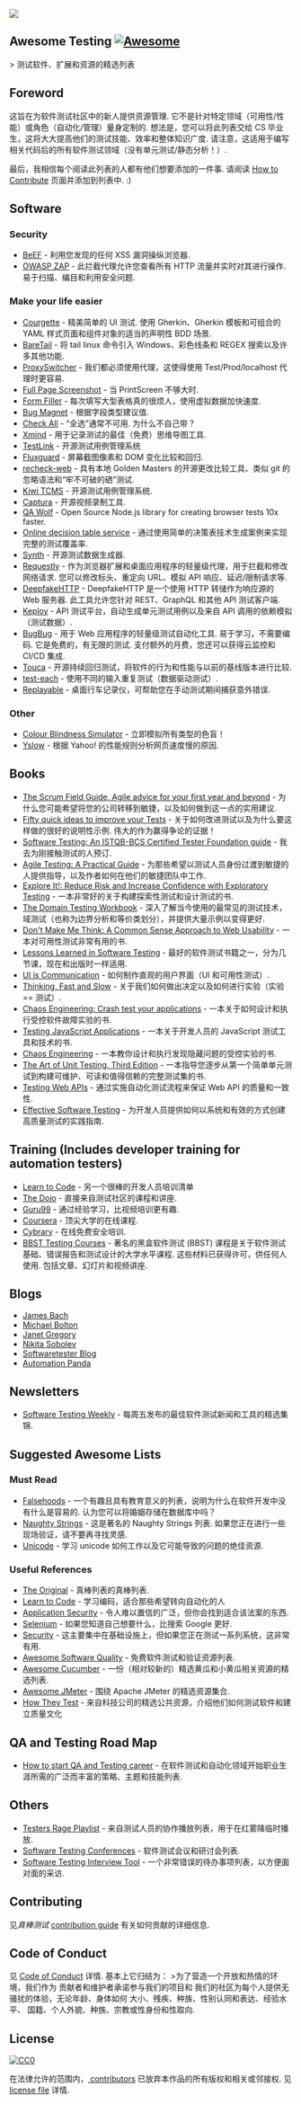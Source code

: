 <div class="github-widget" data-repo="TheJambo/awesome-testing"></div>

![](https://github.com/TheJambo/awesome-testing/blob/master/AwesomeTesting.jpg?raw=true)
## Awesome Testing [![Awesome](https://cdn.rawgit.com/sindresorhus/awesome/d7305f38d29fed78fa85652e3a63e154dd8e8829/media/badge.svg)](https://github.com/sindresorhus/awesome)
&gt; 测试软件、扩展和资源的精选列表

## Foreword
这旨在为软件测试社区中的新人提供资源管理. 它不是针对特定领域（可用性/性能）或角色（自动化/管理）量身定制的. 想法是，您可以将此列表交给 CS 毕业生，这将大大提高他们的测试技能、效率和整体知识广度. 请注意，这适用于编写相关代码后的所有软件测试领域（没有单元测试/静态分析！）.

最后，我相信每个阅读此列表的人都有他们想要添加的一件事. 请阅读 [How to Contribute](https://github.com/TheJambo/awesome-testing/blob/master/CONTRIBUTING.md) 页面并添加到列表中.  :)




## Software

### Security
- [BeEF](http://beefproject.com/) - 利用您发现的任何 XSS 漏洞操纵浏览器.
- [OWASP ZAP](https://github.com/zaproxy/zaproxy)  - 此拦截代理允许您查看所有 HTTP 流量并实时对其进行操作. 易于扫描、编目和利用安全问题.

### Make your life easier
- [Courgette](https://courgette-testing.com)  - 精美简单的 UI 测试. 使用 Gherkin、Gherkin 模板和可组合的 YAML 样式页面和组件对象的适当的声明性 BDD 场景.
- [BareTail](https://www.baremetalsoft.com/baretail/) - 将 tail linux 命令引入 Windows、彩色线条和 REGEX 搜索以及许多其他功能.
- [ProxySwitcher](https://chrome.google.com/webstore/detail/proxy-switcher-manager/onnfghpihccifgojkpnnncpagjcdbjod) - 我们都必须使用代理，这使得使用 Test/Prod/localhost 代理时更容易.
- [Full Page Screenshot](https://chrome.google.com/webstore/detail/full-page-screen-capture/fdpohaocaechififmbbbbbknoalclacl) - 当 PrintScreen 不够大时.
- [Form Filler](https://chrome.google.com/webstore/detail/form-filler/bnjjngeaknajbdcgpfkgnonkmififhfo) - 每次填写大型表格真的很烦人，使用虚拟数据加快速度.
- [Bug Magnet](https://chrome.google.com/webstore/detail/bug-magnet/efhedldbjahpgjcneebmbolkalbhckfi) - 根据字段类型建议值.
- [Check All](https://chrispederick.com/work/web-developer/)  - “全选”通常不可用. 为什么不自己带？
- [Xmind](http://www.xmind.net/) - 用于记录测试的最佳（免费）思维导图工具.
- [TestLink](https://github.com/TestLinkOpenSourceTRMS/testlink-code) - 开源测试用例管理系统
- [Fluxguard](https://fluxguard.com) - 屏幕截图像​​素和 DOM 变化比较和回归.
- [recheck-web](https://github.com/retest/recheck-web) - 具有本地 Golden Masters 的开源更改比较工具、类似 git 的忽略语法和“牢不可破的硒”测试.
- [Kiwi TCMS](https://github.com/kiwitcms/Kiwi) - 开源测试用例管理系统.
- [Captura](https://github.com/MathewSachin/Captura) - 开源视频录制工具.
- [QA Wolf](https://github.com/qawolf/qawolf) - Open Source Node.js library for creating browser tests 10x faster.
- [Online decision table service](http://decision-table.com/) - 通过使用简单的决策表技术生成案例来实现完整的测试覆盖率.
- [Synth](https://github.com/getsynth/synth) - 开源测试数据生成器.
- [Requestly](https://requestly.io/)  - 作为浏览器扩展和桌面应用程序的轻量级代理，用于拦截和修改网络请求. 您可以修改标头、重定向 URL、模拟 API 响应、延迟/限制请求等.
- [DeepfakeHTTP](https://github.com/xnbox/DeepfakeHTTP)  - DeepfakeHTTP 是一个使用 HTTP 转储作为响应源的 Web 服务器. 此工具允许您针对 REST、GraphQL 和其他 API 测试客户端.
- [Keploy](https://github.com/keploy/keploy) - API 测试平台，自动生成单元测试用例以及来自 API 调用的依赖模拟（测试数据）.
- [BugBug](https://bugbug.io)  - 用于 Web 应用程序的轻量级测试自动化工具. 易于学习，不需要编码. 它是免费的，有无限的测试. 支付额外的月费，您还可以获得云监控和 CI/CD 集成.
- [Touca](https://github.com/trytouca/trytouca) - 开源持续回归测试，将软件的行为和性能与以前的基线版本进行比较.
- [test-each](https://github.com/ehmicky/test-each) - 使用不同的输入重复测试（数据驱动测试）.
- [Replayable](https://replayable.io) - 桌面行车记录仪，可帮助您在手动测试期间捕获意外错误.

### Other
- [Colour Blindness Simulator](https://altreus.github.io/colourblind/) - 立即模拟所有类型的色盲！
- [Yslow](http://yslow.org/) - 根据 Yahoo! 的性能规则分析网页速度慢的原因.

## Books
- [The Scrum Field Guide, Agile advice for your first year and beyond](https://amzn.to/2OERKEm) - 为什么您可能希望将您的公司转移到敏捷，以及如何做到这一点的实用建议.
- [Fifty quick ideas to improve your Tests](https://amzn.to/2AzMUF7)  - 关于如何改进测试以及为什么要这样做的很好的说明性示例. 伟大的作为赢得争论的证据！
- [Software Testing: An ISTQB-BCS Certified Tester Foundation guide](https://amzn.to/2LY8ibJ) - 我去为刚接触测试的人预订.
- [Agile Testing: A Practical Guide](https://amzn.to/2n1K2aG) - 为那些希望以测试人员身份过渡到敏捷的人提供指导，以及作者如何在他们的敏捷团队中工作.
- [Explore It!: Reduce Risk and Increase Confidence with Exploratory Testing](https://amzn.to/2n8axLn) - 一本非常好的关于构建探索性测试和设计测试的书.
- [The Domain Testing Workbook](https://amzn.to/2Az4l90) - 深入了解当今使用的最常见的测试技术，域测试（也称为边界分析和等价类划分），并提供大量示例以变得更好.
- [Don't Make Me Think: A Common Sense Approach to Web Usability](https://amzn.to/2naYmhf) - 一本对可用性测试非常有用的书.
- [Lessons Learned in Software Testing](https://amzn.to/2LTjM01) - 最好的软件测试书籍之一，分为几节课，现在和出版时一样适用.
- [UI is Communication](https://amzn.to/2vbiALY) - 如何制作直观的用户界面（UI 和可用性测试）.
- [Thinking, Fast and Slow](https://amzn.to/2vcjasX) - 关于我们如何做出决定以及如何进行实验（实验 == 测试）.
- [Chaos Engineering: Crash test your applications](https://www.manning.com/books/chaos-engineering) - 一本关于如何设计和执行受控软件故障实验的书.
- [Testing JavaScript Applications](https://www.manning.com/books/testing-javascript-applications) - 一本关于开发人员的 JavaScript 测试工具和技术的书.
- [Chaos Engineering](https://www.manning.com/books/chaos-engineering) - 一本教你设计和执行发现隐藏问题的受控实验的书.
- [The Art of Unit Testing, Third Edition](https://www.manning.com/books/the-art-of-unit-testing-third-edition) - 一本指导您逐步从第一个简单单元测试到构建可维护、可读和值得信赖的完整测试集的书.
- [Testing Web APIs](https://www.manning.com/books/testing-web-apis) - 通过实施自动化测试流程来保证 Web API 的质量和一致性.
- [Effective Software Testing](https://www.manning.com/books/effective-software-testing) - 为开发人员提供如何以系统和有效的方式创建高质量测试的实践指南.

## Training (Includes developer training for automation testers)
- [Learn to Code](https://github.com/karlhorky/learn-to-program) - 另一个很棒的开发人员培训清单
- [The Dojo](https://dojo.ministryoftesting.com/) - 直接来自测试社区的课程和讲座.
- [Guru99](http://www.guru99.com/) - 通过经验学习，比视频培训更有趣.
- [Coursera](https://www.coursera.org/) - 顶尖大学的在线课程.
- [Cybrary](https://www.cybrary.it/) - 在线免费安全培训.
- [BBST Testing Courses](http://testingeducation.org/BBST/)  - 著名的黑盒软件测试 (BBST) 课程是关于软件测试基础、错误报告和测试设计的大学水平课程. 这些材料已获得许可，供任何人使用. 包括文章、幻灯片和视频讲座.

## Blogs
- [James Bach](http://www.satisfice.com/blog/)
- [Michael Bolton](http://www.developsense.com/blog/)
- [Janet Gregory](http://janetgregory.ca/blog/)
- [Nikita Sobolev](https://sobolevn.me/)
- [Softwaretester Blog](https://www.softwaretester.blog/)
- [Automation Panda](https://automationpanda.com/)

## Newsletters
- [Software Testing Weekly](https://softwaretestingweekly.com/) - 每周五发布的最佳软件测试新闻和工具的精选集锦.

## Suggested Awesome Lists

### Must Read
- [Falsehoods](https://github.com/kdeldycke/awesome-falsehood)  - 一个有趣且具有教育意义的列表，说明为什么在软件开发中没有什么是容易的. 认为您可以将婚姻存储在数据库中吗？
- [Naughty Strings](https://github.com/minimaxir/big-list-of-naughty-strings)  - 这是著名的 Naughty Strings 列表. 如果您正在进行一些现场验证，请不要再寻找灵感.
- [Unicode](https://github.com/jagracey/Awesome-Unicode) - 学习 unicode 如何工作以及它可能导致的问题的绝佳资源.

### Useful References
- [The Original](https://github.com/sindresorhus/awesome) - 真棒列表的真棒列表.
- [Learn to Code](https://github.com/karlhorky/learn-to-program) - 学习编码，适合那些希望转向自动化的人
- [Application Security](https://github.com/paragonie/awesome-appsec) - 令人难以置信的广泛，但你会找到适合该法案的东西.
- [Selenium](https://github.com/christian-bromann/awesome-selenium) - 如果您知道自己想要什么，比搜索 Google 更好.
- [Security](https://github.com/sbilly/awesome-security) - 这主要集中在基础设施上，但如果您正在测试一系列系统，这非常有用.
- [Awesome Software Quality](https://github.com/ligurio/awesome-software-quality) - 免费软件测试和验证资源列表.
- [Awesome Cucumber](https://github.com/virajkulkarni14/awesome-cucumber) - 一份（相对较新的）精选黄瓜和小黄瓜相关资源的精选列表.
- [Awesome JMeter](https://github.com/aliesbelik/awesome-jmeter) - 围绕 Apache JMeter 的精选资源集合.
- [How They Test](https://github.com/abhivaikar/howtheytest) - 来自科技公司的精选公共资源，介绍他们如何测试软件和建立质量文化

## QA and Testing Road Map
- [How to start QA and Testing career](https://github.com/fityanos/Quality-Assurance-Road-Map) - 在软件测试和自动化领域开始职业生涯所需的广泛而丰富的策略、主题和技能列表.

## Others
- [Testers Rage Playlist](https://play.spotify.com/user/sanchezni/playlist/5yzT0HrymwEeO8ckqgkPiW) - 来自测试人员的协作播放列表，用于在红雾降临时播放.
- [Software Testing Conferences](http://testingconferences.org/) - 软件测试会议和研讨会列表.
- [Software Testing Interview Tool](https://github.com/TheJambo/ToDoInterviewTest) - 一个非常错误的待办事项列表，以方便面对面的采访.

## Contributing
见*真棒测试* [contribution guide](https://github.com/TheJambo/awesome-testing/blob/master/CONTRIBUTING.md) 有关如何贡献的详细信息.

## Code of Conduct
见 [Code of Conduct](https://github.com/TheJambo/awesome-testing/blob/master/CODE-OF-CONDUCT.md) 详情. 基本上它归结为：
&gt;为了营造一个开放和热情的环境，我们作为
贡献者和维护者承诺参与我们的项目和
我们的社区为每个人提供无骚扰的体验，无论年龄、身体如何
大小、残疾、种族、性别认同和表达、经验水平、
国籍、个人外貌、种族、宗教或性身份和性取向.


## License
[![CC0](http://mirrors.creativecommons.org/presskit/buttons/88x31/svg/cc-zero.svg)](https://creativecommons.org/publicdomain/zero/1.0/)

在法律允许的范围内，[
contributors](https://github.com/TheJambo/awesome-testing/graphs/contributors)
已放弃本作品的所有版权和相关或邻接权. 见
[license file](https://github.com/TheJambo/awesome-testing/blob/master/LICENSE) 详情.

